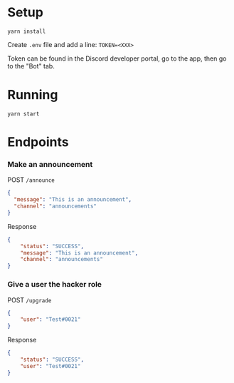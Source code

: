 # Setup

`yarn install`

Create `.env` file and add a line:
`TOKEN=<XXX>`

Token can be found in the Discord developer portal, go to the app, then go to the "Bot" tab.

# Running

`yarn start`

# Endpoints

### Make an announcement

POST `/announce`
```json
{
  "message": "This is an announcement",
  "channel": "announcements"
}
```

Response
```json
{
    "status": "SUCCESS",
    "message": "This is an announcement",
    "channel": "announcements"
}
```

### Give a user the hacker role
POST `/upgrade`
```json
{
    "user": "Test#0021"
}
```

Response
```json
{
    "status": "SUCCESS",
    "user": "Test#0021"
}
```

